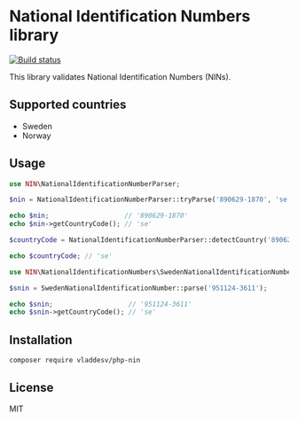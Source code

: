 # National Identification Numbers library
[![Build status](https://travis-ci.org/vladdeSV/php-nin.png?branch=master)](https://travis-ci.org/vladdeSV/php-nin) 

This library validates National Identification Numbers (NINs).

## Supported countries
* Sweden
* Norway


## Usage

```php
use NIN\NationalIdentificationNumberParser;

$nin = NationalIdentificationNumberParser::tryParse('890629-1870', 'se');

echo $nin;                   // '890629-1870'
echo $nin->getCountryCode(); // 'se'
```


```php
$countryCode = NationalIdentificationNumberParser::detectCountry('890629-1870'); // valid swedish personal identity number

echo $countryCode; // 'se'
```

```php
use NIN\NationalIdentificationNumbers\SwedenNationalIdentificationNumber;

$snin = SwedenNationalIdentificationNumber::parse('951124-3611');

echo $snin;                   // '951124-3611'
echo $snin->getCountryCode(); // 'se'
```

## Installation

```
composer require vladdesv/php-nin
```

## License
MIT

